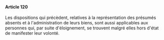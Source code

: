 #### Article 120

Les dispositions qui précèdent, relatives à la représentation des présumés absents et à l'administration de leurs biens, sont aussi applicables aux personnes qui, par suite d'éloignement, se trouvent malgré elles hors d'état de manifester leur volonté.


